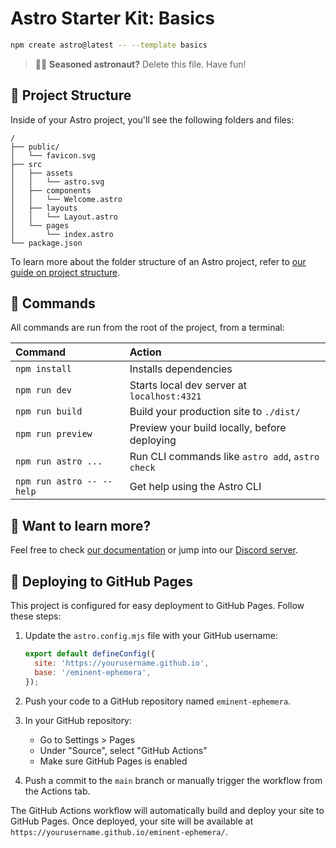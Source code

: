 # Astro Starter Kit: Basics

```sh
npm create astro@latest -- --template basics
```

> 🧑‍🚀 **Seasoned astronaut?** Delete this file. Have fun!

## 🚀 Project Structure

Inside of your Astro project, you'll see the following folders and files:

```text
/
├── public/
│   └── favicon.svg
├── src
│   ├── assets
│   │   └── astro.svg
│   ├── components
│   │   └── Welcome.astro
│   ├── layouts
│   │   └── Layout.astro
│   └── pages
│       └── index.astro
└── package.json
```

To learn more about the folder structure of an Astro project, refer to [our guide on project structure](https://docs.astro.build/en/basics/project-structure/).

## 🧞 Commands

All commands are run from the root of the project, from a terminal:

| Command                   | Action                                           |
| :------------------------ | :----------------------------------------------- |
| `npm install`             | Installs dependencies                            |
| `npm run dev`             | Starts local dev server at `localhost:4321`      |
| `npm run build`           | Build your production site to `./dist/`          |
| `npm run preview`         | Preview your build locally, before deploying     |
| `npm run astro ...`       | Run CLI commands like `astro add`, `astro check` |
| `npm run astro -- --help` | Get help using the Astro CLI                     |

## 👀 Want to learn more?

Feel free to check [our documentation](https://docs.astro.build) or jump into our [Discord server](https://astro.build/chat).

## 🚀 Deploying to GitHub Pages

This project is configured for easy deployment to GitHub Pages. Follow these steps:

1. Update the `astro.config.mjs` file with your GitHub username:
   ```javascript
   export default defineConfig({
     site: 'https://yourusername.github.io',
     base: '/eminent-ephemera',
   });
   ```

2. Push your code to a GitHub repository named `eminent-ephemera`.

3. In your GitHub repository:
   - Go to Settings > Pages
   - Under "Source", select "GitHub Actions"
   - Make sure GitHub Pages is enabled

4. Push a commit to the `main` branch or manually trigger the workflow from the Actions tab.

The GitHub Actions workflow will automatically build and deploy your site to GitHub Pages. Once deployed, your site will be available at `https://yourusername.github.io/eminent-ephemera/`.
